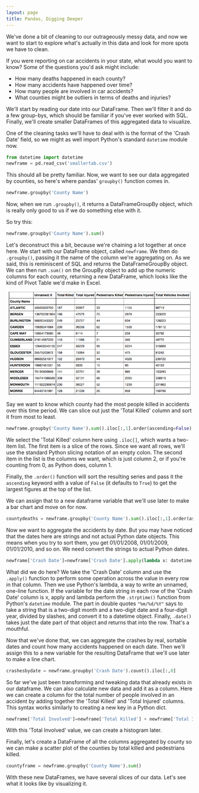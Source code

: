 ```yaml
---
layout: page
title: Pandas, Digging Deeper
---
```


We've done a bit of cleaning to our outrageously messy data, and now we want to start to explore what's actually in this data and look for more spots we have to clean. 

If you were reporting on car accidents in your state, what would you want to know? Some of the questions you'd ask might include:

* How many deaths happened in each county?
* How many accidents have happened over time?
* How many people are involved in car accidents?
* What counties might be outliers in terms of deaths and injuries?

We'll start by reading our date into our DataFrame. Then we'll filter it and do a few group-bys, which should be familiar if you've ever worked with SQL. Finally, we'll create smaller DataFrames of this aggregated data to visualize.

One of the cleaning tasks we'll have to deal with is the format of the 'Crash Date' field, so we might as well import Python's standard `datetime` module now.

```python
from datetime import datetime
newframe = pd.read_csv('smallertab.csv')
```

This should all be pretty familiar. Now, we want to see our data aggregated by counties, so here's where pandas' `groupby()` function comes in.

```python
newframe.groupby('County Name')
```
Now, when we run `.groupby()`, it returns a DataFrameGroupBy object, which is really only good to us if we do something else with it.

So try this:

```python
newframe.groupby('County Name').sum()
```

Let's deconstruct this a bit, because we're chaining a lot together at once here.
We start with our DataFrame object, called `newframe`. We then do `.groupby()`, passing it the name of the column we're aggregating on. As we said, this is reminiscent of SQL and returns the DataFrameGroupBy object.
We can then run `.sum()` on the GroupBy object to add up the numeric columns for each county, returning a new DataFrame, which looks like the kind of Pivot Table we'd make in Excel.

![](assets/images/pandashot3.png)

Say we want to know which county had the most people killed in accidents over this time period. We can slice out just the 'Total Killed' column and sort it from most to least.

```python
newframe.groupby('County Name').sum().iloc[:,1].order(ascending=False)
```

We select the 'Total Killed' column here using `.iloc[]`, which wants a two-item list. The first item is a slice of the rows. Since we want all rows, we'll use the standard Python slicing notation of an empty colon. The second item in the list is the columns we want, which is just column 2, or if you're counting from 0, as Python does, column 1.

Finally, the `.order()` function will sort the resulting series and pass it the `ascending` keyword with a value of `False` (it defaults to `True`) to get the largest figures at the top of the list.

We can assign that to a new dataframe variable that we'll use later to make a bar chart and move on for now.

```python
countydeaths = newframe.groupby('County Name').sum().iloc[:,1].order(ascending=False)
```

Now we want to aggregate the accidents by date. But you may have noticed that the dates here are strings and not actual Python date objects. This means when you try to sort them, you get 01/01/2008, 01/01/2009, 01/01/2010, and so on. We need convert the strings to actual Python dates.

```python
newframe['Crash Date']=newframe['Crash Date'].apply(lambda x: datetime.strptime(x, "%m/%d/%Y").date())
```

What did we do here? We take the 'Crash Date' column and use the `.apply()` function to perform some operation across the value in every row in that column. Then we use Python's lambda, a way to write an unnamed, one-line function. If the variable for the date string in each row of the 'Crash Date' column is x, apply and lambda perform the `.strptime()` function from Python's `datetime` module. The part in double quotes `"%m/%d/%Y"` says to take a string that is a two-digit month and a two-digit date and a four-digit year, divided by slashes, and convert it to a datetime object. Finally, `.date()` takes just the date part of that object and returns that into the row. That's a mouthful.

Now that we've done that, we can aggregate the crashes by real, sortable dates and count how many accidents happened on each date. Then we'll assign this to a new variable for the resulting DataFrame that we'll use later to make a line chart. 

```python
crashesbydate = newframe.groupby('Crash Date').count().iloc[:,0]
```

So far we've just been transforming and tweaking data that already exists in our dataframe. We can also calculate new data and add it as a column. Here we can create a column for the total number of people involved in an accident by adding together the 'Total Killed' and 'Total Injured' columns. This syntax works similarly to creating a new key in a Python dict.

```python
newframe['Total Involved']=newframe['Total Killed'] + newframe['Total Injured']
```

With this 'Total Involved' value, we can create a histogram later.

Finally, let's create a DataFrame of all the columns aggregated by county so we can make a scatter plot of the counties by total killed and pedestrians killed.

```python
countyframe = newframe.groupby('County Name').sum()
```

With these new DataFrames, we have several slices of our data. Let's see what it looks like by visualizing it.